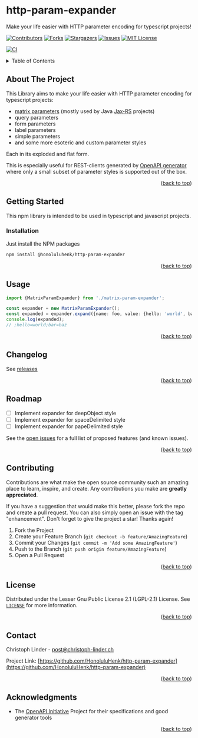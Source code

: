 <a name="readme-top"></a>
# http-param-expander
Make your life easier with HTTP parameter encoding for typescript projects!

[![Contributors][contributors-shield]][contributors-url]
[![Forks][forks-shield]][forks-url]
[![Stargazers][stars-shield]][stars-url]
[![Issues][issues-shield]][issues-url]
[![MIT License][license-shield]][license-url]

[![CI][Workflow-build-shield]][Workflow-build-url]


<details>
  <summary>Table of Contents</summary>
  <ol>
    <li>
      <a href="#about-the-project">About The Project</a>
    </li>
    <li>
      <a href="#getting-started">Getting Started</a>
      <ul>
        <li><a href="#installation">Installation</a></li>
      </ul>
    </li>
    <li><a href="#usage">Usage</a></li>
    <li><a href="#changelog">Changelog</a></li>
    <li><a href="#roadmap">Roadmap</a></li>
    <li><a href="#contributing">Contributing</a></li>
    <li><a href="#license">License</a></li>
    <li><a href="#contact">Contact</a></li>
    <li><a href="#acknowledgments">Acknowledgments</a></li>
  </ol>
</details>



## About The Project

This Library aims to make your life easier with HTTP parameter encoding for typescript projects:
* [matrix parameters](https://stackoverflow.com/questions/2048121/url-matrix-parameters-vs-query-parameters) (mostly used by Java [Jax-RS](https://www.oracle.com/technical-resources/articles/java/jax-rs.html) projects)
* query parameters
* form parameters
* label parameters
* simple parameters
* and some more esoteric and custom parameter styles

Each in its exploded and flat form.

This is especially useful for REST-clients generated by [OpenAPI generator](https://openapi-generator.tech/) where only a small subset of parameter styles is supported out of the box.

<p align="right">(<a href="#readme-top">back to top</a>)</p>


## Getting Started

This npm library is intended to be used in typescript and javascript projects.

### Installation

Just install the NPM packages
   ```sh
   npm install @honoluluhenk/http-param-expander
   ```


<p align="right">(<a href="#readme-top">back to top</a>)</p>

## Usage

```typescript
import {MatrixParamExpander} from './matrix-param-expander'; 

const expander = new MatrixParamExpander();
const expanded = expander.expand({name: foo, value: {hello: 'world', bar: 'baz'}, exploded: true});
console.log(expanded);
// ;hello=world;bar=baz
```

<p align="right">(<a href="#readme-top">back to top</a>)</p>

## Changelog
See [releases][releases-url]

<p align="right">(<a href="#readme-top">back to top</a>)</p>

## Roadmap

- [ ] Implement expander for deepObject style
- [ ] Implement expander for spaceDelimited style
- [ ] Implement expander for papeDelimited style

See the [open issues](https://github.com/HonoluluHenk/http-param-expander/issues) for a full list of proposed features (and known issues).

<p align="right">(<a href="#readme-top">back to top</a>)</p>

## Contributing

Contributions are what make the open source community such an amazing place to learn, inspire, and create. Any contributions you make are **greatly appreciated**.

If you have a suggestion that would make this better, please fork the repo and create a pull request. You can also simply open an issue with the tag "enhancement".
Don't forget to give the project a star! Thanks again!

1. Fork the Project
2. Create your Feature Branch (`git checkout -b feature/AmazingFeature`)
3. Commit your Changes (`git commit -m 'Add some AmazingFeature'`)
4. Push to the Branch (`git push origin feature/AmazingFeature`)
5. Open a Pull Request

<p align="right">(<a href="#readme-top">back to top</a>)</p>



## License

Distributed under the Lesser Gnu Public License 2.1 (LGPL-2.1) License. See [`LICENSE`](LICENSE) for more information.

<p align="right">(<a href="#readme-top">back to top</a>)</p>



## Contact

Christoph Linder - post@christoph-linder.ch

Project Link: [https://github.com/HonoluluHenk/http-param-expander](https://github.com/HonoluluHenk/http-param-expander)

<p align="right">(<a href="#readme-top">back to top</a>)</p>



## Acknowledgments

* The [OpenAPI Initiative](https://www.openapis.org/) Project for their specifications and good generator tools

<p align="right">(<a href="#readme-top">back to top</a>)</p>



[contributors-shield]: https://img.shields.io/github/contributors/HonoluluHenk/http-param-expander.svg?style=for-the-badge
[contributors-url]: https://github.com/HonoluluHenk/http-param-expander/graphs/contributors
[forks-shield]: https://img.shields.io/github/forks/HonoluluHenk/http-param-expander.svg?style=for-the-badge
[forks-url]: https://github.com/HonoluluHenk/http-param-expander/network/members
[stars-shield]: https://img.shields.io/github/stars/HonoluluHenk/http-param-expander.svg?style=for-the-badge
[stars-url]: https://github.com/HonoluluHenk/http-param-expander/stargazers
[issues-shield]: https://img.shields.io/github/issues/HonoluluHenk/http-param-expander.svg?style=for-the-badge
[issues-url]: https://github.com/HonoluluHenk/http-param-expander/issues
[releases-url]: https://github.com/HonoluluHenk/http-param-expander/releases
[license-shield]: https://img.shields.io/github/license/HonoluluHenk/http-param-expander.svg?style=for-the-badge
[license-url]: https://github.com/HonoluluHenk/http-param-expander/blob/master/LICENSE.txt
[Workflow-build-shield]: https://github.com/HonoluluHenk/http-param-expander/actions/workflows/build-and-publish.yml/badge.svg?branch=main
[Workflow-build-url]: https://github.com/HonoluluHenk/http-param-expander/actions/workflows/build-and-publish.yml
